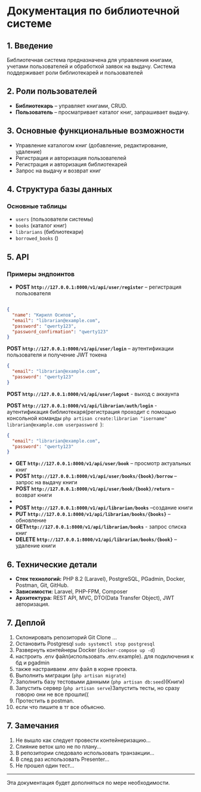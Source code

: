 # Документация по библиотечной системе

## 1. Введение
Библиотечная система предназначена для управления книгами, учетами пользователей и обработкой заявок на выдачу. Система поддерживает роли библиотекарей и пользователей
## 2. Роли пользователей
- **Библиотекарь** – управляет книгами, CRUD.
- **Пользователь** – просматривает каталог книг, запрашивает выдачу.

## 3. Основные функциональные возможности
- Управление каталогом книг (добавление, редактирование, удаление)
- Регистрация и авторизация пользователей
- Регистрация и авторизация библиотекарей
- Запрос на выдачу и возврат книг

## 4. Структура базы данных
### Основные таблицы
- `users` (пользователи системы)
- `books` (каталог книг)
- `librarians` (библиотекари)
- `borrowed_books` ()



## 5. API
### Примеры эндпоинтов
- **POST `http://127.0.0.1:8000/v1/api/user/register`** – регистрация пользователя
```json 

{
  "name": "Кирилл Осипов",
  "email": "librarian@example.com",
  "password": "qwerty123",
  "password_confirmation": "qwerty123"
}
``` 
**POST `http://127.0.0.1:8000/v1/api/user/login`** – аутентификации пользователя и получение JWT токена 
```json
{
  "email": "librarian@example.com",
  "password": "qwerty123"
}
```
**POST `http://127.0.0.1:8000/v1/api/user/logout`** - выход с аккаунта

**POST `http://127.0.0.1:8000/v1/api/librarian/auth/login`** - аутентификация библиотекаря(регистрация проходит с помощью консольной команды `php artisan create:librarian "isername" librarian@example.com userpassword
`):

```json
{
  "email": "librarian@example.com",
  "password": "qwerty123"
}
```

- **GET `http://127.0.0.1:8000/v1/api/user/book`** – просмотр актуальных книг
- **POST `http://127.0.0.1:8000/v1/api/user/books/{book}/borrow`** – запрос на выдачу книги
- **POST `http://127.0.0.1:8000/v1/api/user/book/{book}/return`** – возврат книги
- 
- **POST `http://127.0.0.1:8000/v1/api/librarian/books`** –создание книги
- **PUT `http://127.0.0.1:8000/v1/api/librarian/books/{books}`** – обновление
- **GET`http://127.0.0.1:8000/v1/api/librarian/books`** - запрос списка книг
- **DELETE `http://127.0.0.1:8000/v1/api/librarian/books/{book}`** –удаление книги


## 6. Технические детали
- **Стек технологий:** PHP 8.2 (Laravel), PostgreSQL, PGadmin, Docker, Postman, Git, GitHub. 
- **Зависимости:** Laravel, PHP-FPM, Composer
- **Архитектура:** REST API, MVC, DTO(Data Transfer Object), JWT авторизация.

## 7. Деплой
1. Склонировать репозиторий Git Clone ...
2. Остановить Postgresql `sudo systemctl stop postgresql`
3. Развернуть контейнеры Docker (`docker-compose up -d`)
4. настроить .env файл(использовать .env.example). для подключения к бд и pgadmin
5. также настраиваем .env файл в корне проекта.
6. Выполнить миграции (`php artisan migrate`)
7. Заполнить базу тестовыми данными (`php artisan db:seed`)(Книги)
8. Запустить сервер (`php artisan serve`)Запустить тесты, но сразу говорю они не все прошли((
9. Протестить в postman.
10. если что пишите в тг все объясню.

## 7. Замечания
1. Не вышло как следует провести контейнеризацию...
2. Слияние веток шло не по плану...
3. В репозитории следовало использовать транзакции...
4. В след раз использовать Presenter...
4. Не прошел один тест...

---

Эта документация будет дополняться по мере необходимости.

